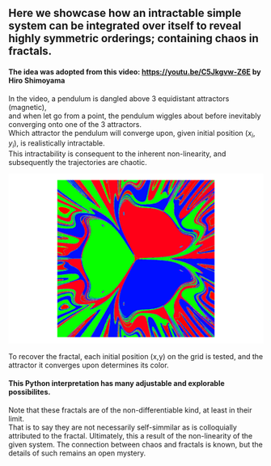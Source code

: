 ## Here we showcase how an intractable simple system can be integrated over itself to reveal highly symmetric orderings; containing chaos in fractals.

#### The idea was adopted from this video: https://youtu.be/C5Jkgvw-Z6E by Hiro Shimoyama

In the video, a pendulum is dangled above 3 equidistant attractors (magnetic), <br>
and when let go from a point, the pendulum wiggles about before inevitably converging onto one of the 3 attractors. <br>
Which attractor the pendulum will converge upon, given initial position $(x_i, y_i)$, is realistically intractable. <br>
This intractability is consequent to the inherent non-linearity, and subsequently the trajectories are chaotic. <br>

![](secondary.png)

To recover the fractal, each initial position (x,y) on the grid is tested, and the attractor it converges upon determines its color.

#### This Python interpretation has many adjustable and explorable possibilites.

Note that these fractals are of the non-differentiable kind, at least in their limit. <br>
That is to say they are not necessarily self-simmilar as is colloquially attributed to the fractal.
Ultimately, this a result of the non-linearity of the given system.
The connection between chaos and fractals is known, but the details of such remains an open mystery.
